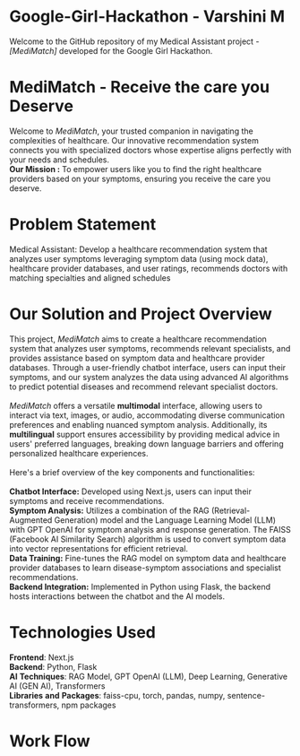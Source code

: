 # Google-Girl-Hackathon - Varshini M
Welcome to the GitHub repository of my Medical Assistant project - _[MediMatch]_ developed for the Google Girl Hackathon.

# **MediMatch - Receive the care you Deserve**
Welcome to _MediMatch_, your trusted companion in navigating the complexities of healthcare. Our innovative recommendation system connects you with specialized doctors whose expertise aligns perfectly with your needs and schedules. <br/>
**Our Mission :** To empower users like you to find the right healthcare providers based on your symptoms, ensuring you receive the care you deserve.

# **Problem Statement**
Medical Assistant: Develop a healthcare recommendation system that analyzes user symptoms leveraging symptom data (using mock data), healthcare provider databases, and user ratings,  recommends doctors with matching specialties and aligned schedules

# Our Solution and Project Overview
This project, _MediMatch_ aims to create a healthcare recommendation system that analyzes user symptoms, recommends relevant specialists, and provides assistance based on symptom data and healthcare provider databases. Through a user-friendly chatbot interface, users can input their symptoms, and our system analyzes the data using advanced AI algorithms to predict potential diseases and recommend relevant specialist doctors. <br> <br>
_MediMatch_ offers a versatile **multimodal** interface, allowing users to interact via text, images, or audio, accommodating diverse communication preferences and enabling nuanced symptom analysis. Additionally, its **multilingual** support ensures accessibility by providing medical advice in users' preferred languages, breaking down language barriers and offering personalized healthcare experiences. <br> <br>
Here's a brief overview of the key components and functionalities:
<br><br>
**Chatbot Interface:** Developed using Next.js, users can input their symptoms and receive recommendations. <br>
**Symptom Analysis:** Utilizes a combination of the RAG (Retrieval-Augmented Generation) model and the Language Learning Model (LLM) with GPT OpenAI for symptom analysis and response generation. The FAISS (Facebook AI Similarity Search) algorithm is used to convert symptom data into vector representations for efficient retrieval. <br>
**Data Training:** Fine-tunes the RAG model on symptom data and healthcare provider databases to learn disease-symptom associations and specialist recommendations. <br>
**Backend Integration:** Implemented in Python using Flask, the backend hosts interactions between the chatbot and the AI models. <br>

# **Technologies Used** <br>
**Frontend**: Next.js <br>
**Backend**: Python, Flask <br>
**AI** **Techniques**: RAG Model, GPT OpenAI (LLM), Deep Learning, Generative AI (GEN AI), Transformers <br>
**Libraries** **and** **Packages**: faiss-cpu, torch, pandas, numpy, sentence-transformers, npm packages <br>

# **Work Flow**



